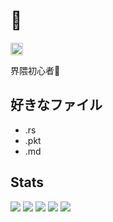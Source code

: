 # 👋
<p align="left">
    <a href="https://github.com/konattsu">
    <img height="20" src="https://komarev.com/ghpvc/?username=konattsu" />
  </a>
</p>

界隈初心者🔰

## 好きなファイル

- .rs
- .pkt
- .md

## Stats
![](http://github-profile-summary-cards.vercel.app/api/cards/profile-details?username=konattsu&theme=solarized_dark)
![](http://github-profile-summary-cards.vercel.app/api/cards/repos-per-language?username=konattsu&theme=solarized_dark)
![](http://github-profile-summary-cards.vercel.app/api/cards/most-commit-language?username=konattsu&theme=solarized_dark)
![](http://github-profile-summary-cards.vercel.app/api/cards/stats?username=konattsu&theme=solarized_dark)
![](http://github-profile-summary-cards.vercel.app/api/cards/productive-time?username=konattsu&theme=solarized_dark&utcOffset=9)
